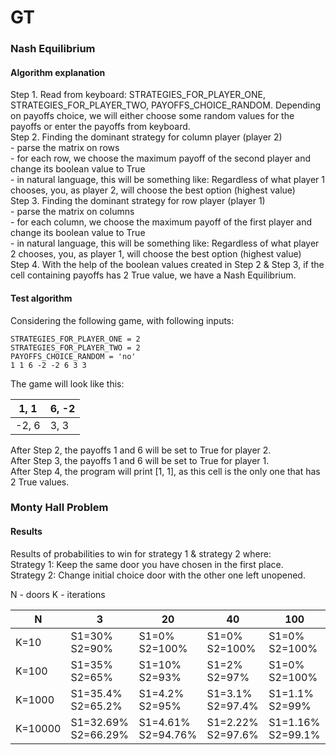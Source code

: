 # GT

### Nash Equilibrium

#### Algorithm explanation

Step 1. Read from keyboard: STRATEGIES_FOR_PLAYER_ONE, STRATEGIES_FOR_PLAYER_TWO, PAYOFFS_CHOICE_RANDOM. Depending on payoffs choice, we will either choose some random values for the payoffs or enter the payoffs from keyboard.\
Step 2. Finding the dominant strategy for column player (player 2)\
    - parse the matrix on rows \
    - for each row, we choose the maximum payoff of the second player and change its boolean value to True \
    - in natural language, this will be something like: Regardless of what player 1 chooses, you, as player 2, will choose the best option (highest value) \
Step 3. Finding the dominant strategy for row player (player 1)\
    - parse the matrix on columns \
    - for each column, we choose the maximum payoff of the first player and change its boolean value to True \
    - in natural language, this will be something like: Regardless of what player 2 chooses, you, as player 1, will choose the best option (highest value) \
Step 4. With the help of the boolean values created in Step 2 & Step 3, if the cell containing payoffs has 2 True value, we have a Nash Equilibrium. 


#### Test algorithm 

Considering the following game, with following inputs:
```console
STRATEGIES_FOR_PLAYER_ONE = 2
STRATEGIES_FOR_PLAYER_TWO = 2
PAYOFFS_CHOICE_RANDOM = 'no'
1 1 6 -2 -2 6 3 3
```

The game will look like this:

| 1, 1  | 6, -2 |
|-------|-------|
| -2, 6 | 3, 3  | 

After Step 2, the payoffs 1 and 6 will be set to True for player 2.\
After Step 3, the payoffs 1 and 6 will be set to True for player 1.\
After Step 4, the program will print [1, 1], as this cell is the only one that has 2 True values.

### Monty Hall Problem

#### Results

Results of probabilities to win for strategy 1 & strategy 2 where: \
Strategy 1: Keep the same door you have chosen in the first place. \
Strategy 2: Change initial choice door with the other one left unopened. 

N - doors
K - iterations

| N        | 3                     | 20                   | 40                  | 100                 | 
| -------- | --------------------- | -------------------- | ------------------- | ------------------- | 
| K=10     | S1=30%     S2=90%     | S1=0%     S2=100%    | S1=0%     S2=100%   | S1=0%     S2=100%   |          
| K=100    | S1=35%     S2=65%     | S1=10%    S2=93%     | S1=2%     S2=97%    | S1=0%     S2=100%   | 
| K=1000   | S1=35.4%   S2=65.2%   | S1=4.2%   S2=95%     | S1=3.1%   S2=97.4%  | S1=1.1%   S2=99%    | 
| K=10000  | S1=32.69%  S2=66.29%  | S1=4.61%  S2=94.76%  | S1=2.22%  S2=97.6%  | S1=1.16%  S2=99.1%  | 